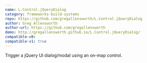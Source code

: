 ```yaml
---
name: L.Control.jQueryDialog
category: frameworks-build-systems
repo: https://github.com/gregallensworth/L.Control.jQueryDialog
author: Greg Allensworth
author-url: https://github.com/gregallensworth
demo: http://gregallensworth.github.io/L.Control.jQueryDialog/
compatible-v0:
compatible-v1: true
---
```


Trigger a jQuery UI dialog/modal using an on-map control.
